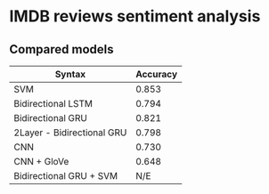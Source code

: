 # IMDB reviews sentiment analysis

## Compared models
| Syntax             | Accuracy    |
| -----------        | ----------- |
| SVM                | 0.853       |
| Bidirectional LSTM | 0.794       |
| Bidirectional GRU  | 0.821       |
| 2Layer - Bidirectional GRU       | 0.798       |
| CNN                | 0.730        |
| CNN + GloVe        | 0.648        |
| Bidirectional GRU + SVM        |   N/E     |